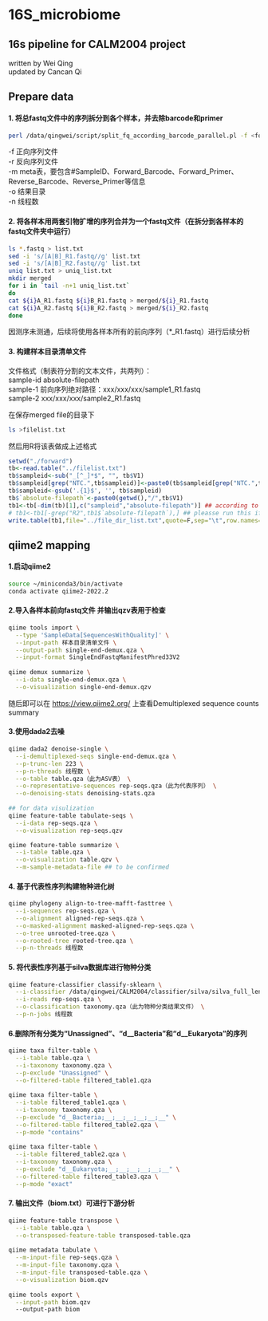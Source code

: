 # 16S_microbiome

## 16s pipeline for CALM2004 project
written by Wei Qing <br>
updated by Cancan Qi

## Prepare data
#### 1. 将总fastq文件中的序列拆分到各个样本，并去除barcode和primer
```bash
perl /data/qingwei/script/split_fq_according_barcode_parallel.pl -f <forward_seq> -r <reverse_seq> -m <metadata> -o <output_dir> -n <threads_num>
```
-f 正向序列文件 <br>
-r 反向序列文件 <br>
-m meta表，要包含#SampleID、Forward_Barcode、Forward_Primer、Reverse_Barcode、Reverse_Primer等信息 <br>
-o 结果目录 <br>
-n 线程数 <br>

#### 2. 将各样本用两套引物扩增的序列合并为一个fastq文件（在拆分到各样本的fastq文件夹中运行）
```bash
ls *.fastq > list.txt
sed -i 's/[A|B]_R1.fastq//g' list.txt
sed -i 's/[A|B]_R2.fastq//g' list.txt
uniq list.txt > uniq_list.txt
mkdir merged
for i in `tail -n+1 uniq_list.txt`
do
cat ${i}A_R1.fastq ${i}B_R1.fastq > merged/${i}_R1.fastq
cat ${i}A_R2.fastq ${i}B_R2.fastq > merged/${i}_R2.fastq
done
```
因测序未测通，后续将使用各样本所有的前向序列（*_R1.fastq）进行后续分析

#### 3. 构建样本目录清单文件
文件格式（制表符分割的文本文件，共两列）：<br>
sample-id	absolute-filepath <br>
sample-1	前向序列绝对路径：xxx/xxx/xxx/sample1_R1.fastq <br>
sample-2	xxx/xxx/xxx/sample2_R1.fastq <br>

在保存merged file的目录下
```bash
ls >filelist.txt
```
然后用R将该表做成上述格式
```R
setwd("./forward")
tb<-read.table("../filelist.txt")
tb$sampleid<-sub("_[^_]*$", "", tb$V1)
tb$sampleid[grep("NTC.",tb$sampleid)]<-paste0(tb$sampleid[grep("NTC.",tb$sampleid)],".")
tb$sampleid<-gsub('.{1}$', '', tb$sampleid)
tb$`absolute-filepath`<-paste0(getwd(),"/",tb$V1)
tb1<-tb[-dim(tb)[1],c("sampleid","absolute-filepath")] ## according to your own data
# tb1<-tb1[-grep("R2",tb1$`absolute-filepath`),] ## pleasse run this if the folder contains both R1 and R2
write.table(tb1,file="../file_dir_list.txt",quote=F,sep="\t",row.names=F)
```

## qiime2 mapping

#### 1.启动qiime2
```bash
source ~/miniconda3/bin/activate
conda activate qiime2-2022.2
```

#### 2.导入各样本前向fastq文件 并输出qzv表用于检查
```bash
qiime tools import \
  --type 'SampleData[SequencesWithQuality]' \
  --input-path 样本目录清单文件 \
  --output-path single-end-demux.qza \
  --input-format SingleEndFastqManifestPhred33V2
  
qiime demux summarize \
  --i-data single-end-demux.qza \
  --o-visualization single-end-demux.qzv
```
随后即可以在 https://view.qiime2.org/ 上查看Demultiplexed sequence counts summary

#### 3.使用dada2去噪
```bash
qiime dada2 denoise-single \
  --i-demultiplexed-seqs single-end-demux.qza \
  --p-trunc-len 223 \
  --p-n-threads 线程数 \
  --o-table table.qza（此为ASV表） \
  --o-representative-sequences rep-seqs.qza（此为代表序列） \
  --o-denoising-stats denoising-stats.qza
  
## for data visulization
qiime feature-table tabulate-seqs \
  --i-data rep-seqs.qza \
  --o-visualization rep-seqs.qzv

qiime feature-table summarize \
  --i-table table.qza \
  --o-visualization table.qzv \
  --m-sample-metadata-file ## to be confirmed
```

#### 4. 基于代表性序列构建物种进化树
```bash
qiime phylogeny align-to-tree-mafft-fasttree \
  --i-sequences rep-seqs.qza \
  --o-alignment aligned-rep-seqs.qza \
  --o-masked-alignment masked-aligned-rep-seqs.qza \
  --o-tree unrooted-tree.qza \
  --o-rooted-tree rooted-tree.qza \
  --p-n-threads 线程数
```

#### 5. 将代表性序列基于silva数据库进行物种分类
```bash
qiime feature-classifier classify-sklearn \
  --i-classifier /data/qingwei/CALM2004/classifier/silva/silva_full_length_classifier.qza \
  --i-reads rep-seqs.qza \
  --o-classification taxonomy.qza（此为物种分类结果文件） \
  --p-n-jobs 线程数
```

#### 6.删除所有分类为“Unassigned”、“d__Bacteria”和“d__Eukaryota”的序列
```bash
qiime taxa filter-table \
  --i-table table.qza \
  --i-taxonomy taxonomy.qza \
  --p-exclude "Unassigned" \
  --o-filtered-table filtered_table1.qza
  
qiime taxa filter-table \
  --i-table filtered_table1.qza \
  --i-taxonomy taxonomy.qza \
  --p-exclude "d__Bacteria;__;__;__;__;__;__" \
  --o-filtered-table filtered_table2.qza \
  --p-mode "contains"
  
qiime taxa filter-table \
  --i-table filtered_table2.qza \
  --i-taxonomy taxonomy.qza \
  --p-exclude "d__Eukaryota;__;__;__;__;__;__" \
  --o-filtered-table filtered_table3.qza \
  --p-mode "exact"
```

#### 7. 输出文件（biom.txt）可进行下游分析
```bash
qiime feature-table transpose \
  --i-table table.qza \
  --o-transposed-feature-table transposed-table.qza
  
qiime metadata tabulate \
  --m-input-file rep-seqs.qza \
  --m-input-file taxonomy.qza \
  --m-input-file transposed-table.qza \
  --o-visualization biom.qzv
  
qiime tools export \
  --input-path biom.qzv 
  --output-path biom


```


